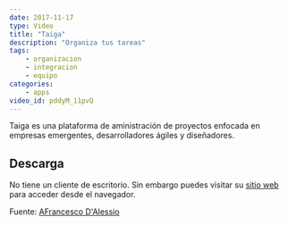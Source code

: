 ```yaml
---
date: 2017-11-17
type: Video
title: "Taiga"
description: "Organiza tus tareas"
tags:
    - organizacion
    - integracion
    - equipo
categories:
    - apps
video_id: pddyM_11pvQ
---
```


Taiga es una plataforma de aministración de proyectos enfocada en empresas emergentes, desarrolladores ágiles y diseñadores.

## Descarga

No tiene un cliente de escritorio. Sin embargo puedes visitar su [sitio web](https://taiga.io/) para acceder desde el navegador.


Fuente: [AFrancesco D'Alessio](https://www.youtube.com/channel/UCYyaQsm2HyneP9CsIOdihBw)

